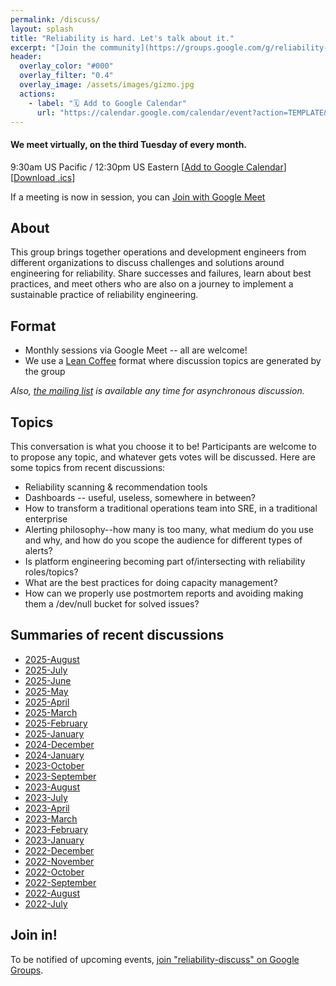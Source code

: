 ```yaml
---
permalink: /discuss/
layout: splash
title: "Reliability is hard. Let's talk about it."
excerpt: "[Join the community](https://groups.google.com/g/reliability-discuss) for a virtual monthly discussion about reliability engineering."
header:
  overlay_color: "#000"
  overlay_filter: "0.4"
  overlay_image: /assets/images/gizmo.jpg
  actions:
    - label: "🗓️ Add to Google Calendar"
      url: "https://calendar.google.com/calendar/event?action=TEMPLATE&tmeid=N3F1c3N0YW1zNXFtcXZtbDQ2aDVkaXNiYnZfMjAyNTA3MTVUMTYzMDAwWiBjX3FpZXBhb2V2NmFwdWtjMzRvczd0cGhvbHVjQGc&tmsrc=c_qiepaoev6apukc34os7tpholuc%40group.calendar.google.com&scp=ALL"
---
```

#### We meet virtually, on the third Tuesday of every month.

9:30am US Pacific / 12:30pm US Eastern [[Add to Google Calendar](https://calendar.google.com/calendar/event?action=TEMPLATE&tmeid=N3F1c3N0YW1zNXFtcXZtbDQ2aDVkaXNiYnZfMjAyNTA3MTVUMTYzMDAwWiBjX3FpZXBhb2V2NmFwdWtjMzRvczd0cGhvbHVjQGc&tmsrc=c_qiepaoev6apukc34os7tpholuc%40group.calendar.google.com&scp=ALL)] [[Download .ics](r9y-discuss-invite.ics)]

If a meeting is now in session, you can <a href="https://meet.google.com/pkh-fyba-ndu" class="btn btn--info">Join with Google Meet</a>

## About

This group brings together operations and development engineers from different organizations to discuss challenges and solutions around engineering for reliability. Share successes and failures, learn about best practices, and meet others who are also on a journey to implement a sustainable practice of reliability engineering.

## Format

* Monthly sessions via Google Meet -- all are welcome!
* We use a [Lean Coffee](https://www.youtube.com/embed/2kLkRqv1-Wc) format where discussion topics are generated by the group

*Also, [the mailing list](https://groups.google.com/g/reliability-discuss) is available any time for asynchronous discussion.*

## Topics
This conversation is what you choose it to be! Participants are welcome to to propose any topic, and whatever gets votes will be discussed. Here are some topics from recent discussions:

* Reliability scanning & recommendation tools
* Dashboards -- useful, useless, somewhere in between?
* How to transform a traditional operations team into SRE, in a traditional enterprise
* Alerting philosophy--how many is too many, what medium do you use and why, and how do you scope the audience for different types of alerts?
* Is platform engineering becoming part of/intersecting with reliability roles/topics?
* What are the best practices for doing capacity management?
* How can we properly use postmortem reports and avoiding making them a /dev/null bucket for solved issues?

## Summaries of recent discussions

* [2025-August](2025-08.txt)
* [2025-July](2025-07.txt)
* [2025-June](2025-06.txt)
* [2025-May](2025-05.txt)
* [2025-April](2025-04.txt)
* [2025-March](2025-03.txt)
* [2025-February](2025-02.txt)
* [2025-January](2025-01.txt)
* [2024-December](2024-december.txt)
* [2024-January](2024-january.txt)
* [2023-October](2023-october.txt)
* [2023-September](2023-september.txt)
* [2023-August](2023-august.txt)
* [2023-July](sessionsummary-18Jul2023-16-35-00-PM.pdf)
* [2023-April](sessionsummary-18Apr2023-16-35-00-PM.pdf)
* [2023-March](sessionsummary-21Mar2023-16-35-00-PM.pdf)
* [2023-February](sessionsummary-21Feb2023-17-40-00-PM.pdf)
* [2023-January](sessionsummary-17Jan2023-17-35-00-PM.pdf)
* [2022-December](sessionsummary-20Dec2022-17-35-00-PM.pdf)
* [2022-November](sessionsummary-15Nov2022-17-35-00-PM.pdf)
* [2022-October](sessionsummary-18Oct2022-16-35-00-PM.pdf)
* [2022-September](sessionsummary-20Sep2022-16-40-00-PM.pdf)
* [2022-August](sessionsummary-16Aug2022-16-35-00-PM.pdf)
* [2022-July](sessionsummary-19Jul2022-16-30-00-PM.pdf)

## Join in!
To be notified of upcoming events,
<a href="https://groups.google.com/g/reliability-discuss" class="btn btn--info">join "reliability-discuss" on Google Groups</a>.
